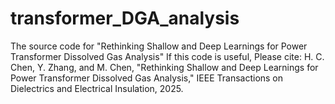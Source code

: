 # transformer_DGA_analysis
The source code for "Rethinking Shallow and Deep Learnings for Power Transformer Dissolved Gas Analysis"
If this code is useful, Please cite: H. C. Chen, Y. Zhang, and M. Chen, "Rethinking Shallow and Deep Learnings for Power Transformer Dissolved Gas Analysis," IEEE Transactions on Dielectrics and Electrical Insulation, 2025.

